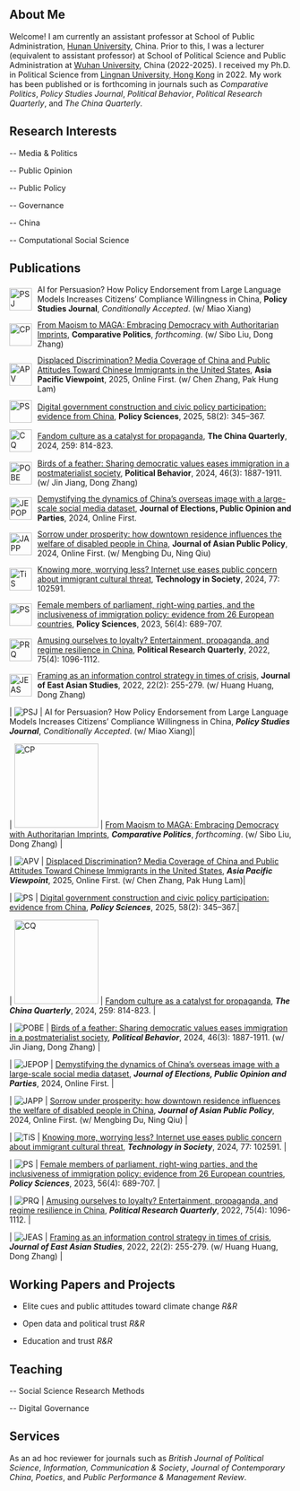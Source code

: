 ## About Me

Welcome! I am currently an assistant professor at School of Public Administration, [Hunan University](https://www-en.hnu.edu.cn/), China. Prior to this, I was a lecturer (equivalent to assistant professor) at School of Political Science and Public Administration at [Wuhan University](https://en.whu.edu.cn/), China (2022-2025). I received my Ph.D. in Political Science from [Lingnan University, Hong Kong](https://www.ln.edu.hk/) in 2022. My work has been published or is forthcoming in journals such as *Comparative Politics*, *Policy Studies Journal*, *Political Behavior*, *Political Research Quarterly*, and *The China Quarterly*.

## Research Interests

-- Media & Politics

-- Public Opinion

-- Public Policy 

-- Governance

-- China

-- Computational Social Science

## Publications

<div style="display:flex; align-items:center; margin-bottom:12px;">
  <img src="docs/assets/psj_new.png" alt="PSJ" width="40" height="40" style="margin-right:10px;">
  <span>
    AI for Persuasion? How Policy Endorsement from Large Language Models Increases Citizens’ Compliance Willingness in China, 
    <b>Policy Studies Journal</b>, <i>Conditionally Accepted</i>. (w/ Miao Xiang)
  </span>
</div>

<div style="display:flex; align-items:center; margin-bottom:12px;">
  <img src="docs/assets/cp_new.png" alt="CP" width="40" height="40" style="margin-right:10px;">
  <span>
    <a href="https://papers.ssrn.com/sol3/papers.cfm?abstract_id=4106610">From Maoism to MAGA: Embracing Democracy with Authoritarian Imprints</a>, 
    <b>Comparative Politics</b>, <i>forthcoming</i>. (w/ Sibo Liu, Dong Zhang)
  </span>
</div>

<div style="display:flex; align-items:center; margin-bottom:12px;">
  <img src="docs/assets/apv.png" alt="APV" width="40" height="40" style="margin-right:10px;">
  <span>
    <a href="https://onlinelibrary.wiley.com/doi/abs/10.1111/apv.12449">Displaced Discrimination? Media Coverage of China and Public Attitudes Toward Chinese Immigrants in the United States</a>, 
    <b>Asia Pacific Viewpoint</b>, 2025, Online First. (w/ Chen Zhang, Pak Hung Lam)
  </span>
</div>

<div style="display:flex; align-items:center; margin-bottom:12px;">
  <img src="docs/assets/ps.jpg" alt="PS" width="40" height="40" style="margin-right:10px;">
  <span>
    <a href="https://link.springer.com/article/10.1007/s11077-025-09576-7">Digital government construction and civic policy participation: evidence from China</a>, 
    <b>Policy Sciences</b>, 2025, 58(2): 345–367.
  </span>
</div>

<div style="display:flex; align-items:center; margin-bottom:12px;">
  <img src="docs/assets/cq.jpg" alt="CQ" width="40" height="40" style="margin-right:10px;">
  <span>
    <a href="https://www.cambridge.org/core/journals/china-quarterly/article/abs/fandom-culture-as-a-catalyst-for-propaganda/F652D4643CDC257658C4D8305DFB2705">Fandom culture as a catalyst for propaganda</a>, 
    <b>The China Quarterly</b>, 2024, 259: 814-823.
  </span>
</div>

<div style="display:flex; align-items:center; margin-bottom:12px;">
  <img src="docs/assets/pobe.jpg" alt="POBE" width="40" height="40" style="margin-right:10px;">
  <span>
    <a href="https://link.springer.com/article/10.1007/s11109-023-09900-y">Birds of a feather: Sharing democratic values eases immigration in a postmaterialist society</a>, 
    <b>Political Behavior</b>, 2024, 46(3): 1887-1911. (w/ Jin Jiang, Dong Zhang)
  </span>
</div>

<div style="display:flex; align-items:center; margin-bottom:12px;">
  <img src="docs/assets/jepop.png" alt="JEPOP" width="40" height="40" style="margin-right:10px;">
  <span>
    <a href="https://www.tandfonline.com/doi/abs/10.1080/17457289.2024.2421562">Demystifying the dynamics of China’s overseas image with a large-scale social media dataset</a>, 
    <b>Journal of Elections, Public Opinion and Parties</b>, 2024, Online First.
  </span>
</div>

<div style="display:flex; align-items:center; margin-bottom:12px;">
  <img src="docs/assets/japp.jpg" alt="JAPP" width="40" height="40" style="margin-right:10px;">
  <span>
    <a href="https://www.tandfonline.com/doi/abs/10.1080/17516234.2024.2372136">Sorrow under prosperity: how downtown residence influences the welfare of disabled people in China</a>, 
    <b>Journal of Asian Public Policy</b>, 2024, Online First. (w/ Mengbing Du, Ning Qiu)
  </span>
</div>

<div style="display:flex; align-items:center; margin-bottom:12px;">
  <img src="docs/assets/tis.jpg" alt="TiS" width="40" height="40" style="margin-right:10px;">
  <span>
    <a href="https://www.sciencedirect.com/science/article/abs/pii/S0160791X24001398">Knowing more, worrying less? Internet use eases public concern about immigrant cultural threat</a>, 
    <b>Technology in Society</b>, 2024, 77: 102591.
  </span>
</div>

<div style="display:flex; align-items:center; margin-bottom:12px;">
  <img src="docs/assets/ps.jpg" alt="PS" width="40" height="40" style="margin-right:10px;">
  <span>
    <a href="https://link.springer.com/article/10.1007/s11077-023-09516-3">Female members of parliament, right-wing parties, and the inclusiveness of immigration policy: evidence from 26 European countries</a>, 
    <b>Policy Sciences</b>, 2023, 56(4): 689-707.
  </span>
</div>

<div style="display:flex; align-items:center; margin-bottom:12px;">
  <img src="docs/assets/prq.png" alt="PRQ" width="40" height="40" style="margin-right:10px;">
  <span>
    <a href="https://journals.sagepub.com/doi/abs/10.1177/10659129211049389">Amusing ourselves to loyalty? Entertainment, propaganda, and regime resilience in China</a>, 
    <b>Political Research Quarterly</b>, 2022, 75(4): 1096-1112.
  </span>
</div>

<div style="display:flex; align-items:center; margin-bottom:12px;">
  <img src="docs/assets/jeas.jpg" alt="JEAS" width="40" height="40" style="margin-right:10px;">
  <span>
    <a href="https://www.cambridge.org/core/journals/journal-of-east-asian-studies/article/framing-as-an-information-control-strategy-in-times-of-crisis/7604E7F9879144E6257B5923C434A2BD">Framing as an information control strategy in times of crisis</a>, 
    <b>Journal of East Asian Studies</b>, 2022, 22(2): 255-279. (w/ Huang Huang, Dong Zhang)
  </span>
</div>

| <img src="docs/assets/psj_new.png" alt="PSJ" > | AI for Persuasion? How Policy Endorsement from Large Language Models Increases Citizens’ Compliance Willingness in China, ***Policy Studies Journal***, *Conditionally Accepted*. (w/ Miao Xiang)|

| <img src="docs/assets/cp_new.png" alt="CP" width="150"> | [From Maoism to MAGA: Embracing Democracy with Authoritarian Imprints](https://papers.ssrn.com/sol3/papers.cfm?abstract_id=4106610), ***Comparative Politics***, *forthcoming*. (w/ Sibo Liu, Dong Zhang) |

| <img src="docs/assets/apv.png" alt="APV" > | [Displaced Discrimination? Media Coverage of China and Public Attitudes Toward Chinese Immigrants in the United States](https://onlinelibrary.wiley.com/doi/abs/10.1111/apv.12449), ***Asia Pacific Viewpoint***, 2025, Online First. (w/ Chen Zhang, Pak Hung Lam)|

| <img src="docs/assets/ps.jpg" alt="PS" > | [Digital government construction and civic policy participation: evidence from China](https://link.springer.com/article/10.1007/s11077-025-09576-7), ***Policy Sciences***, 2025, 58(2): 345–367.|

| <img src="docs/assets/cq.jpg" alt="CQ" width="150"> | [Fandom culture as a catalyst for propaganda](https://www.cambridge.org/core/journals/china-quarterly/article/abs/fandom-culture-as-a-catalyst-for-propaganda/F652D4643CDC257658C4D8305DFB2705), ***The China Quarterly***, 2024, 259: 814-823. |

| <img src="docs/assets/pobe.jpg" alt="POBE" > | [Birds of a feather: Sharing democratic values eases immigration in a postmaterialist society](https://link.springer.com/article/10.1007/s11109-023-09900-y), ***Political Behavior***, 2024, 46(3): 1887-1911. (w/ Jin Jiang, Dong Zhang) |

| <img src="docs/assets/jepop.png" alt="JEPOP" > | [Demystifying the dynamics of China’s overseas image with a large-scale social media dataset](https://www.tandfonline.com/doi/abs/10.1080/17457289.2024.2421562), ***Journal of Elections, Public Opinion and Parties***, 2024, Online First. |

| <img src="docs/assets/japp.jpg" alt="JAPP" > | [Sorrow under prosperity: how downtown residence influences the welfare of disabled people in China](https://www.tandfonline.com/doi/abs/10.1080/17516234.2024.2372136), ***Journal of Asian Public Policy***, 2024, Online First. (w/ Mengbing Du, Ning Qiu) |

| <img src="docs/assets/tis.jpg" alt="TiS" > | [Knowing more, worrying less? Internet use eases public concern about immigrant cultural threat](https://www.sciencedirect.com/science/article/abs/pii/S0160791X24001398), ***Technology in Society***, 2024, 77: 102591. |

| <img src="docs/assets/ps.jpg" alt="PS" > | [Female members of parliament, right-wing parties, and the inclusiveness of immigration policy: evidence from 26 European countries](https://link.springer.com/article/10.1007/s11077-023-09516-3), ***Policy Sciences***, 2023, 56(4): 689-707. |

| <img src="docs/assets/prq.png" alt="PRQ" > | [Amusing ourselves to loyalty? Entertainment, propaganda, and regime resilience in China](https://journals.sagepub.com/doi/abs/10.1177/10659129211049389), ***Political Research Quarterly***, 2022, 75(4): 1096-1112. |

| <img src="docs/assets/jeas.jpg" alt="JEAS" > | [Framing as an information control strategy in times of crisis](https://www.cambridge.org/core/journals/journal-of-east-asian-studies/article/framing-as-an-information-control-strategy-in-times-of-crisis/7604E7F9879144E6257B5923C434A2BD), ***Journal of East Asian Studies***, 2022, 22(2): 255-279. (w/ Huang Huang, Dong Zhang) |
   
## Working Papers and Projects

- Elite cues and public attitudes toward climate change *R&R*

- Open data and political trust *R&R*

- Education and trust *R&R*

## Teaching

-- Social Science Research Methods

-- Digital Governance

## Services

As an ad hoc reviewer for journals such as *British Journal of Political Science*, *Information, Communication & Society*, *Journal of Contemporary China*, *Poetics*, and *Public Performance & Management Review*.
